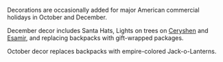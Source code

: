 Decorations are occasionally added for major American commercial holidays in
October and December.

December decor includes Santa Hats, Lights on trees on
[Ceryshen](../locations/Ceryshen.md) and [Esamir](../locations/Esamir.md), and
replacing backpacks with gift-wrapped packages.

October decor replaces backpacks with empire-colored Jack-o-Lanterns.

<!--[Category:Events](Category:Events.md)-->

